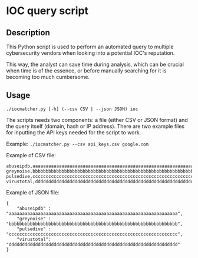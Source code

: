 # IOC query script

## Description

This Python script is used to perform an automated query to multiple cybersecurity vendors when looking into a potential IOC's reputation.

This way, the analyst can save time during analysis, which can be crucial when time is of the essence, or before manually searching for it is becoming too much cumbersome.

## Usage

```./iocmatcher.py [-h] (--csv CSV | --json JSON) ioc```

The scripts needs two components: a file (either CSV or JSON format) and the query itself (domain, hash or IP address). There are two example files for inputting the API keys needed for the script to work.

Example:
```./iocmatcher.py --csv api_keys.csv google.com```

Example of CSV file:
```
abuseipdb,aaaaaaaaaaaaaaaaaaaaaaaaaaaaaaaaaaaaaaaaaaaaaaaaaaaaaaaaaaaaaaaa
greynoise,bbbbbbbbbbbbbbbbbbbbbbbbbbbbbbbbbbbbbbbbbbbbbbbbbbbbbbbbbbbbbbbb
pulsedive,cccccccccccccccccccccccccccccccccccccccccccccccccccccccccccccccc
virustotal,dddddddddddddddddddddddddddddddddddddddddddddddddddddddddddddddd
```

Example of JSON file:
```
{
    "abuseipdb" : "aaaaaaaaaaaaaaaaaaaaaaaaaaaaaaaaaaaaaaaaaaaaaaaaaaaaaaaaaaaaaaaa",
    "greynoise" : "bbbbbbbbbbbbbbbbbbbbbbbbbbbbbbbbbbbbbbbbbbbbbbbbbbbbbbbbbbbbbbbb",
    "pulsedive" : "cccccccccccccccccccccccccccccccccccccccccccccccccccccccccccccccc",
    "virustotal": "dddddddddddddddddddddddddddddddddddddddddddddddddddddddddddddddd"
}
```